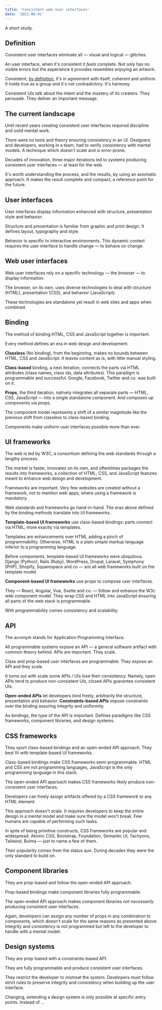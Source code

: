 ```yaml
---
title: 'Consistent web user interfaces'
date: '2021-06-01'
---
```


A short study.

<!--more-->

## Definition

Consistent user interfaces eliminate all &mdash; visual and logical &mdash; glitches.

An user interface, when it's consistent it _feels_ complete. Not only has no visible errors but the experience it provides resembles enjoying an artwork.

Consistent, [by definition](https://www.wordnik.com/words/consistent), it's in agreement with itself; coherent and uniform. It holds true as a group and it's not contradictory. It's harmony.

Consistent UIs talk about the intent and the mastery of its creators. They persuade. They deliver an important message.

## The current landscape

Until recent years creating consistent user interfaces required discipline and solid mental work.

There were no tools and theory ensuring consistency in an UI. Designers and developers, working in a team, had to verify consistency with mental models. A technique which doesn't scale and is error-prone.

Decades of innovation, three major iterations led to systems producing consistent user interfaces &mdash; at least for the web.

It's worth understanding the process, and the results, by using an axiomatic approach. It makes the result complete and compact, a reference point for the future.

## User interfaces

User interfaces display information enhanced with structure, presentation style and behavior.

Structure and presentation is familiar from graphic and print design. It defines layout, typography and style.

Behavior is specific to interactive environments. This dynamic context requires the user interface to handle change &mdash; to behave on change.

## Web user interfaces

Web user interfaces rely on a specific technology &mdash; the browser &mdash; to display information.

The browser, on its own, uses diverse technologies to deal with structure (HTML), presentation (CSS), and behavior (JavaScript).

These technologies are standalone yet result in web sites and apps when combined.

## Binding

The method of binding HTML, CSS and JavaScript together is important.

Every method defines an era in web design and development.

**Classless** (No binding), from the beginning, makes no bounds between HTML, CSS and JavaScript. It leaves content as is, with little manual styling.

**Class-based** binding, a next iteration, connects the parts via HTML attributes (class names, class ids, data attributes). This paradigm is programmable and successful. Google, Facebook, Twitter and co. was built on it.

**Props**, the third iteration, natively integrates all separate parts &mdash; HTML, CSS, JavaScript &mdash; into a single standalone component. And composes up components via props.

The component model represents a shift of a similar magnitude like the previous shift from classless to class-based binding.

Components make uniform user interfaces possible more than ever.

## UI frameworks

The web is led by W3C, a consortium defining the web standards through a lengthy process.

The market is faster, innovates on its own, and oftentimes packages the results into frameworks, a collection of HTML, CSS, and JavaScript features meant to enhance web design and development.

Frameworks are important. Very few websites are created without a framework, not to mention web apps, where using a framework is mandatory.

Web standards and frameworks go hand-in-hand. The eras above defined by the binding methods translate into UI frameworks.

**Template-based UI frameworks** use class-based bindings: parts connect via HTML, more exactly via templates.

Templates are enhancements over HTML adding a pinch of programmability. Otherwise, HTML is a plain simple markup language inferior to a programming language.

Before components, template-based UI frameworks were ubiquitous. Django (Python), Rails (Ruby), WordPress, Drupal, Laravel, Symphony (PHP), Shopify, Squarespace and co &mdash; are all web frameworks built on the template model.

**Component-based UI frameworks** use props to compose user interfaces.

They &mdash; React, Angular, Vue, Svelte and co. &mdash; follow and enhance the W3c web component model. They wrap CSS and HTML into JavaScript ensuring all parts of the web stack is programmable.

With programmability comes consistency and scalability.

## API

The acronym stands for Application Programming Interface.

All programmable systems expose an API &mdash; a general software artifact with common theory behind. APIs are important. They scale.

Class and prop-based user interfaces are programmable. They expose an API and they scale.

It turns out with scale some APIs / UIs lose their consistency.
Namely, open APIs tend to produce non-consistent UIs, closed APIs guarantee consistent UIs.

**Open-ended APIs** let developers bind freely, arbitrarily the structure, presentation and behavior. **Constraints-based APIs** impose constraints over the binding assuring integrity and uniformity.

As bindings, the type of the API is important. Defines paradigms like CSS frameworks, component libraries, and design systems.

## CSS frameworks

They sport class-based bindings and an open-ended API approach. They best fit with template-based UI frameworks.

Class-based bindings make CSS frameworks semi-programmable. HTML and CSS are not programming languages, JavaScript is the only programming language in this stack.

The open-ended API approach makes CSS frameworks likely produce non-consistent user interfaces.

Developers can freely assign artifacts offered by a CSS framework to any HTML element.

This approach doesn't scale. It requires developers to keep the entire design in a mental model and make sure the model won't break. Few humans are capable of performing such tasks.

In spite of being primitive constructs, CSS frameworks are popular and widespread. Atomic CSS, Bootstrap, Foundation, Semantic UI, Tachyons, Tailwind, Bulma &mdash; just to name a few of them.

Their popularity comes from the status quo. During decades they were the only standard to build on.

## Component libraries

They are prop-based and follow the open-ended API approach.

Prop-based bindings make component libraries fully programmable.

The open-ended API approach makes component libraries _not necessarily_ producing consistent user interfaces.

Again, developers can assign any number of props in any combination to components, which doesn't scale for the same reasons as presented above: Integrity and consistency is not programmed but left to the developer to handle with a mental model.

## Design systems

They are prop-based with a constraints-based API.

They are fully programmable and produce consistent user interfaces.

They restrict the developer to mistreat the system. Developers must follow strict rules to preserve integrity and consistency when building up the user interface.

Changing, extending a design system is only possible at specific entry points. Instead of ...
